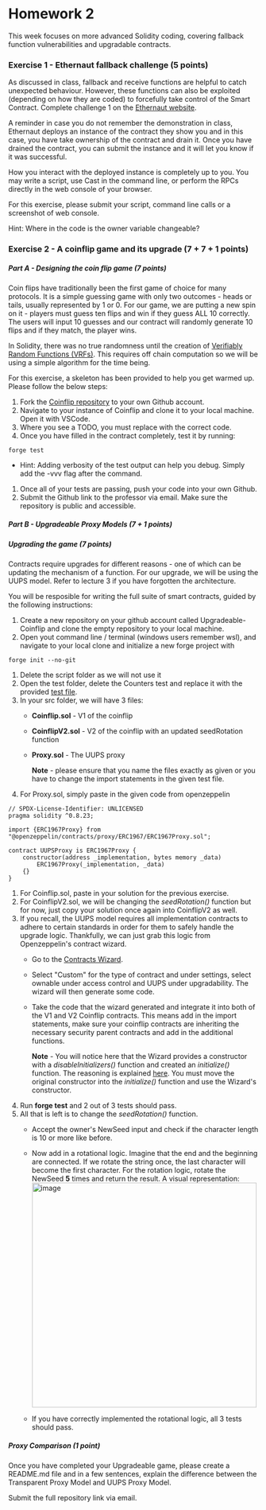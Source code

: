 # Homework 2

This week focuses on more advanced Solidity coding, covering fallback function vulnerabilities and upgradable contracts.

### Exercise 1 - Ethernaut fallback challenge (5 points)
As discussed in class, fallback and receive functions are helpful to catch unexpected behaviour. However, these functions can also be exploited (depending on how they are coded) to forcefully take control of the Smart Contract. Complete challenge 1 on the [Ethernaut website](https://ethernaut.openzeppelin.com/).

A reminder in case you do not remember the demonstration in class, Ethernaut deploys an instance of the contract they show you and in this case, you have take ownership of the contract and drain it. Once you have drained the contract, you can submit the instance and it will let you know if it was successful.

How you interact with the deployed instance is completely up to you. You may write a script, use Cast in the command line, or perform the RPCs directly in the web console of your browser.

For this exercise, please submit your script, command line calls or a screenshot of web console.

Hint: Where in the code is the owner variable changeable?

### Exercise 2 - A coinflip game and its upgrade (7 + 7 + 1 points)
##### Part A - Designing the coin flip game (7 points)

Coin flips have traditionally been the first game of choice for many protocols. It is a simple guessing game with only two outcomes - heads or tails, usually represented by 1 or 0. For our game, we are putting a new spin on it - players must guess ten flips and win if they guess ALL 10 correctly. The users will input 10 guesses and our contract will randomly generate 10 flips and if they match, the player wins.

In Solidity, there was no true randomness until the creation of [Verifiably Random Functions (VRFs)](https://chain.link/education-hub/verifiable-random-function-vrf). This requires off chain computation so we will be using a simple algorithm for the time being.

For this exercise, a skeleton has been provided to help you get warmed up. Please follow the below steps:
1. Fork the [Coinflip repository](https://github.com/Dauphine-Digital-Economics/Coinflip) to your own Github account.
1. Navigate to your instance of Coinflip and clone it to your local machine. Open it with VSCode.
1. Where you see a TODO, you must replace with the correct code.
1. Once you have filled in the contract completely, test it by running:
```
forge test
```
  * Hint: Adding verbosity of the test output can help you debug. Simply add the -vvv flag after the command. 
1. Once all of your tests are passing, push your code into your own Github.
1. Submit the Github link to the professor via email. Make sure the repository is public and accessible.

##### Part B - Upgradeable Proxy Models (7 + 1 points)
##### Upgrading the game (7 points)

Contracts require upgrades for different reasons - one of which can be updating the mechanism of a function. For our upgrade, we will be using the UUPS model. Refer to lecture 3 if you have forgotten the architecture.

You will be resposible for writing the full suite of smart contracts, guided by the following instructions:
1. Create a new repository on your github account called Upgradeable-Coinflip and clone the empty repository to your local machine.
1. Open yout command line / terminal (windows users remember wsl), and navigate to your local clone and initialize a new forge project with
```
forge init --no-git
```
1. Delete the script folder as we will not use it
1. Open the test folder, delete the Counters test and replace it with the provided [test file](https://github.com/Dauphine-Digital-Economics/Upgradable-Coinflip/blob/main/CoinflipUpgrade.t.sol).
1. In your src folder, we will have 3 files:
    - **Coinflip.sol** - V1 of the coinflip
    - **CoinflipV2.sol** - V2 of the coinflip with an updated seedRotation function
    - **Proxy.sol** - The UUPS proxy

      **Note** - please ensure that you name the files exactly as given or you have to change the import statements in the given test file.
1. For Proxy.sol, simply paste in the given code from openzeppelin
```
// SPDX-License-Identifier: UNLICENSED
pragma solidity ^0.8.23;

import {ERC1967Proxy} from "@openzeppelin/contracts/proxy/ERC1967/ERC1967Proxy.sol";

contract UUPSProxy is ERC1967Proxy {
    constructor(address _implementation, bytes memory _data)
        ERC1967Proxy(_implementation, _data)
    {}
}
```
1. For Coinflip.sol, paste in your solution for the previous exercise.
1. For CoinflipV2.sol, we will be changing the *seedRotation()* function but for now, just copy your solution once again into CoinflipV2 as well.
1. If you recall, the UUPS model requires all implementation contracts to adhere to certain standards in order for them to safely handle the upgrade logic. Thankfully, we can just grab this logic from Openzeppelin's contract wizard.
    - Go to the [Contracts Wizard](https://docs.openzeppelin.com/contracts/5.x/wizard).
    - Select "Custom" for the type of contract and under settings, select ownable under access control and UUPS under upgradability. The wizard will then generate some code.
    - Take the code that the wizard generated and integrate it into both of the V1 and V2 Coinflip contracts. This means add in the import statements, make sure your coinflip contracts are inheriting the necessary security parent contracts and add in the additional functions.

        **Note** - You will notice here that the Wizard provides a constructor with a *disableInitializers()* function and created an *initialize()* function. The reasoning is explained [here](https://docs.openzeppelin.com/upgrades-plugins/1.x/proxies#the-constructor-caveat). You must move the original constructor into the *initialize()* function and use the Wizard's constructor.
1. Run **forge test** and 2 out of 3 tests should pass.
1. All that is left is to change the *seedRotation()* function.
    - Accept the owner's NewSeed input and check if the character length is 10 or more like before.
    - Now add in a rotational logic. Imagine that the end and the beginning are connected. If we rotate the string once, the last character will become the first character. For the rotation logic, rotate the NewSeed **5** times and return the result. A visual representation:
         <img width="452" alt="image" src="https://github.com/Dauphine-Digital-Economics/Homework/assets/121296124/28024262-9b24-419a-b8a9-1530e1b391ba">
         
    - If you have correctly implemented the rotational logic, all 3 tests should pass.

##### Proxy Comparison (1 point)
Once you have completed your Upgradeable game, please create a README.md file and in a few sentences, explain the difference between the Transparent Proxy Model and UUPS Proxy Model.

Submit the full repository link via email.
